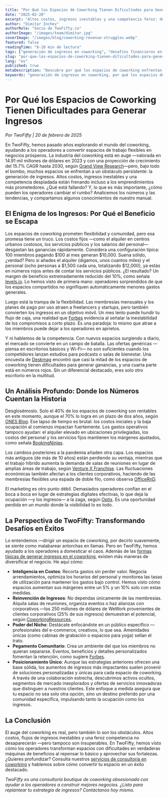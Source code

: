```yaml
---
title: "Por Qué los Espacios de Coworking Tienen Dificultades para Generar Ingresos"
date: "2025-02-20"
excerpt: "Altos costos, ingresos inestables y una competencia feroz: descubre por qué los espacios de coworking tienen problemas para generar ganancias y cómo las estrategias comprobadas de TwoFifty pueden ayudar a los operadores a prosperar sin sacrificar la comunidad."
author: "Dimitar Inchev"
authorRole: "Socio de TwoFifty.co"
authorImage: "/images/team/dimitar.jpg"
coverImage: "/images/blog/coworking-revenue-struggles.webp"
featured: false
readingTime: "8-10 min de lectura"
tags: ["generación de ingresos en coworking", "desafíos financieros en coworking", "membresías flexibles", "competencia en coworking", "rentabilidad del coworking", "estrategias de ingresos", "creación de comunidad"]
slug: "por-que-los-espacios-de-coworking-tienen-dificultades-para-generar-ingresos"
lang: "es"
published: true
metaDescription: "Descubre por qué los espacios de coworking enfrentan desafíos en la generación de ingresos—altos costos, trampas de membresías flexibles y competencia—y cómo las estrategias expertas de TwoFifty impulsan la rentabilidad."
keywords: "generación de ingresos en coworking, por qué los espacios de coworking tienen dificultades, desafíos financieros en coworking, rentabilidad del coworking, estrategias de ingresos para espacios de coworking, consultoría TwoFifty"
---
```


# Por Qué los Espacios de Coworking Tienen Dificultades para Generar Ingresos

*Por TwoFifty | 20 de febrero de 2025*

En TwoFifty, hemos pasado años explorando el mundo del coworking, ayudando a los operadores a convertir espacios de trabajo flexibles en negocios prósperos. La industria del coworking está en auge —valorada en 14.91 mil millones de dólares en 2023 y con una proyección de crecimiento del 15.7% CAGR hasta 2030, según [Grand View Research](https://www.grandviewresearch.com/industry-analysis/coworking-spaces-market-report)—pero, bajo todo el bombo, muchos espacios se enfrentan a un obstáculo persistente: la generación de ingresos. Altos costos, ingresos inestables y una competencia despiadada están frenando incluso a los emprendimientos más prometedores. ¿Qué está fallando? Y, lo que es más importante, ¿cómo pueden los operadores cambiar el rumbo? Analicemos los números y las tendencias, y compartamos algunos conocimientos de nuestro manual.

## El Enigma de los Ingresos: Por Qué el Beneficio se Escapa

Los espacios de coworking prometen flexibilidad y comunidad, pero esa promesa tiene un truco. Los costos fijos —como el alquiler en centros urbanos costosos, los servicios públicos y los salarios del personal— desgastan las ganancias rápidamente. Considera una configuración típica: 100 miembros pagando $100 al mes generan $10,000. Suena sólido, ¿verdad? Pero si añades el alquiler (digamos, unos cuantos miles) y el personal (ocho personas a $1,500 cada una, totalizando $12,000), ya estás en números rojos antes de contar los servicios públicos. ¿El resultado? Un margen de beneficio extremadamente reducido del 10%, como señala [levels.io](https://levels.io/coworking-space-economics/). Lo hemos visto de primera mano: operadores sorprendidos de que los espacios compartidos no signifiquen automáticamente menores gastos generales.

Luego está la trampa de la flexibilidad. Las membresías mensuales y los planes de pago por uso atraen a freelancers y startups, pero también convierten los ingresos en un objetivo móvil. Un mes lento puede hundir tu flujo de caja, una realidad que [Forbes](https://www.forbes.com/sites/forbeseq/2024/04/12/coworkings-not-so-secret-revenue-problem/) evidencia al señalar la inestabilidad de los compromisos a corto plazo. Es una paradoja: lo mismo que atrae a los miembros puede dejar a los operadores en aprietos.

Y ni hablemos de la competencia. Con nuevos espacios surgiendo a diario, el mercado se convierte en un campo de batalla. Las ofertas genéricas —piensa en escritorios básicos y Wi-Fi— no son suficientes cuando los competidores lanzan estudios para podcasts o salas de bienestar. Una encuesta de [Deskmag](https://www.deskmag.com/en/coworking-spaces/profitability-and-margins-2023-global-coworking-flexible-workspaces-market-survey-results) encontró que casi la mitad de los espacios de coworking tienen dificultades para generar ganancias, y una cuarta parte está en números rojos. Sin un diferencial destacado, eres solo otro escritorio en la multitud.

## Un Análisis Profundo: Donde los Números Cuentan la Historia

Desglosémoslo. Solo el 40% de los espacios de coworking son rentables en este momento, aunque el 70% lo logra en un plazo de dos años, según [ONES Blog](https://ones.software/blog/2024/03/29/coworking-statistics-trends/). Ese lapso de tiempo es brutal: los costos iniciales y la baja ocupación al comienzo impactan fuertemente. Los gastos operativos tampoco ayudan: el alquiler elevado en ubicaciones privilegiadas, los costos del personal y los servicios fijos mantienen los márgenes ajustados, como señala [BookingNinjas](https://www.bookingninjas.com/blog/coworking-space-revenue-model-all-you-need-to-know).

Los cambios posteriores a la pandemia añaden otra capa. Los espacios más antiguos (de más de 10 años) están perdiendo su ventaja, mientras que el trabajo híbrido aumenta la demanda de salas de reuniones en lugar de amplias áreas de trabajo, según [Venture X Franchise](https://venturexfranchise.com/blog/coworking-hot-trends-shared-office-demand/). Las fluctuaciones económicas también afectan a los clientes corporativos, haciendo de las membresías flexibles una espada de doble filo, como observa [OfficeRnD](https://www.officernd.com/blog/coworking-space-industry/).

El marketing es otro punto débil. Demasiados operadores confían en el boca a boca en lugar de estrategias digitales efectivas, lo que deja la ocupación —y los ingresos— a la zaga, según [Optix](https://www.optixapp.com/blog/why-coworking-spaces-fail/). Es una oportunidad perdida en un mundo donde la visibilidad lo es todo.

## La Perspectiva de TwoFifty: Transformando Desafíos en Éxitos

Lo entendemos —dirigir un espacio de coworking, por decirlo suavemente, se siente como malabarear antorchas en llamas. Pero en TwoFifty, hemos ayudado a los operadores a domesticar el caos. Además de las [formas típicas de generar ingresos en el coworking](https://coworkingquestions.com/how-does-coworking-make-money), existen más maneras de diversificar el negocio. He aquí cómo:

- **Inteligencia en Costos**: Recorta gastos sin perder valor. Negocia arrendamientos, optimiza los horarios del personal y monitorea las tasas de utilización para mantener los gastos bajo control. Hemos visto cómo espacios aumentan sus márgenes entre un 5% y un 10% solo con estas medidas.
- **Reinvención de Ingresos**: No dependas únicamente de las membresías. Alquila salas de reuniones, organiza eventos o haz alianzas con corporativos —los 250 millones de dólares de WeWork provenientes de clientes corporativos (25% de sus ingresos) demuestran el potencial, según [CoworkingResources](https://www.coworkingresources.org/overview/revenue).
- **Poder del Nicho**: Destácate enfocándote en un público específico —profesionales del e-commerce, creativos, lo que sea. Amenidades únicas (como cabinas de grabación o espacios para yoga) sellan el trato.
- **Pegamento Comunitario**: Crea un ambiente del que los miembros no quieran separarse. Eventos, beneficios y detalles personalizados fomentan la retención, como sugiere [Forbes](https://www.forbes.com/sites/forbeseq/2024/04/12/coworkings-not-so-secret-revenue-problem/).
- **Posicionamiento Único**: Aunque las estrategias anteriores ofrecen una base sólida, los aumentos de ingresos más impactantes suelen provenir de soluciones personalizadas y únicas para cada espacio de coworking. A través de una colaboración estrecha, descubrimos activos ocultos, segmentos de mercado inexplorados y ofertas de servicios innovadoras que distinguen a nuestros clientes. Este enfoque a medida asegura que tu espacio no sea solo otra opción, sino un destino preferido por una comunidad específica, impulsando tanto la ocupación como los ingresos.

## La Conclusión

El auge del coworking es real, pero también lo son los obstáculos. Altos costos, flujos de ingresos inestables y una feroz competencia no desaparecerán —pero tampoco son insuperables. En TwoFifty, hemos visto cómo los operadores transforman espacios con dificultades en verdaderas máquinas de beneficios al repensar lo básico y aprovechar sus fortalezas. ¿Quieres profundizar? Consulta nuestros [servicios de consultoría en coworking](/coworking-consulting-services) y hablemos sobre cómo convertir tu espacio en un éxito destacado.

*TwoFifty es una consultoría boutique de coworking obsesionada con ayudar a los operadores a construir mejores negocios. ¿Listo para replantear tu estrategia de ingresos? Contáctanos hoy mismo.*
